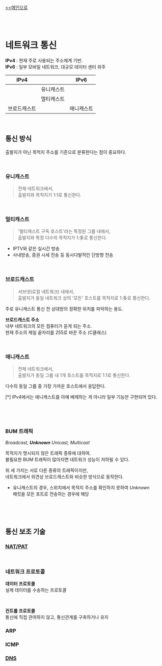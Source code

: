 [<<메인으로](https://github.com/AtomicLiquors/Network_Wiki_Chb)

&nbsp;  
&nbsp;  

# **네트워크 통신**
**IPv4** : 현재 주로 사용되는 주소체계 기반.  
**IPv6** : 일부 모바일 네트워크, 대규모 데이터 센터 위주

|IPv4||IPv6|
|:--:|:--:|:--:|
||유니캐스트||
||멀티캐스트||
|브로드캐스트||애니캐스트|





&nbsp;
## **통신 방식**
출발지가 아닌 목적지 주소를 기준으로 분류한다는 점이 중요하다.
 
&nbsp;
 

### **유니캐스트** 

> 전체 네트워크에서,  
출발지와 목적지가 1:1로 통신한다. 
 
&nbsp;
 
### **멀티캐스트** 
> '멀티캐스트 구독 호스트'라는 특정된 그룹 내에서,   
출발지와 특정 다수의 목적지가 1:多로 통신한다. 

- IPTV와 같은 실시간 방송
- 사내방송, 증권 시세 전송 등 동시다발적인 단방향 전송

&nbsp;
 

### **브로드캐스트** 
> 서브넷(로컬 네트워크) 내에서,  
출발지가 동일 네트워크 상의 '모든' 호스트를 목적지로 1:多로 통신한다.  
 
주로 유니캐스트 통신 전 상대방의 정확한 위치를 파악하는 용도.

**브로드캐스트 주소**  
내부 네트워크의 모든 컴퓨터가 듣게 되는 주소.  
현재 주소의 제일 끝자리를 255로 바꾼 주소 (C클래스)

&nbsp;
 
### **애니캐스트** 
> 전체 네트워크에서,  
출발지가 동일 그룹 내 1개 호스트를 목적지로 1:1로 통신한다.  

다수의 동일 그룹 중 가장 가까운 호스트에서 응답한다.

[*] IPv4에서는 애니캐스트를 아예 배제하는 게 아니라 일부 기능만 구현되어 있다.

 
&nbsp;
 
&nbsp;
 
### BUM 트래픽
*Broadcast, **Unknown** Unicast, Multicast*

목적지가 명시되지 않은 트래픽 종류에 대하여.   
불필요한 BUM 트래픽이 많아지면 네트워크 성능이 저하될 수 있다.  

위 세 가지는 서로 다른 종류의 트래픽이지만,  
네트워크에서 외견상 브로드캐스트와 비슷한 방식으로 동작한다.

- 유니캐스트의 경우, 스위치에서 목적지 주소를 확인하지 못하여 *Unknown*  
패킷을 모든 포트로 전송하는 경우에 해당


 
&nbsp;
 
 
&nbsp;
 

## **통신 보조 기술**
### [**NAT/PAT**]()
 
&nbsp;
 

### **네트워크 프로토콜**
**데이터 프로토콜**  
실제 데이터를 수송하는 프로토콜

 
&nbsp;
 

**컨트롤 프로토콜**  
통신에 직접 관여하지 않고, 통신관계를 구축하거나 유지

### ARP
### ICMP
### [**DNS**]()
